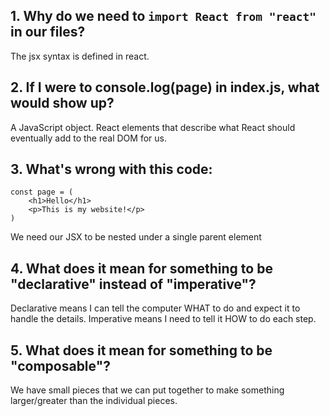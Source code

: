 ## 1. Why do we need to `import React from "react"` in our files?  
The jsx syntax is defined in react.

## 2. If I were to console.log(page) in index.js, what would show up?  
A JavaScript object. React elements that describe what React should
eventually add to the real DOM for us.

## 3. What's wrong with this code:
```
const page = (
    <h1>Hello</h1>
    <p>This is my website!</p>
)
```
We need our JSX to be nested under a single parent element


## 4. What does it mean for something to be "declarative" instead of "imperative"?  
Declarative means I can tell the computer WHAT to do 
and expect it to handle the details. Imperative means I need
to tell it HOW to do each step.


## 5. What does it mean for something to be "composable"?
We have small pieces that we can put together to make something
larger/greater than the individual pieces.